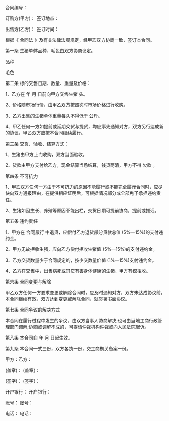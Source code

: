 
 


合同编号：


订购方(甲方)： 签订地点：


出售方(乙方)： 签订时间：


根据《
合同法
》及有关法律法规规定，经甲乙双方协商一致，签订本合同。


第一条 生猪单体品种、毛色由双方协商议定。


品种


毛色


第二条 标的交售日期、数量、重量及价格：


1、乙方在 年 月 日前向甲方交售生猪 头。


2、价格随市场行情，由甲乙双方按照次时市场价格进行收购。


3、乙方出售的生猪单体重量每头不得低于 公斤。


4、甲乙任何一方如提前或延期交货与提货，均应事先通知对方，双方另行达成新的协议，甲乙双方应按本合同继续履行。


第三条 交货、验收、结算方式：


1、生猪由甲方上门收购，双方当面验收。


2、货款由甲方支付给乙方，现金结算当场结算，钱货两清，甲方不得
欠款
。


第四条 不可抗力


1、甲乙双方任何一方由于不可抗力的原因不能履行或不能完全履行合同时，应尽快向双方通报理由，在提供相应证明后，可根据情况部分或全部免予承担违约责任。


2、生猪如因生长、养殖等原因不能出栏，交货日期可提前协商，提前或推迟。


第五条 违约责任


1、甲方在
合同履行
中退货，应偿付乙方退货部分货款总值 (5%—15%)的支付违约金。


2、甲方无故拒收生猪，应向乙方偿付拒收生猪值 (5%—15%)的支付违约金。


3、乙方交货数量少于合同规定的，按少交数量价值 (1%—15%)支付违约金。


4、乙方在交售中，出售病死或其它有害身体健康的生猪，甲方有权拒收。


第六条 合同变更与解除


甲乙双方任何一方要求变更或解除合同时，应及时通知对方，双方未达成协议前，本合同继续有效，双方达到变更或解除合同，就签署书面协议。


第七条 合同争议的解决方式


本合同在履行过程中发生的争议，由双方当事人协商解决;也可由当地工商行政管理部门调解;协商或调解不成的，可提请仲裁机构仲裁或向人民法院起诉。


第八条 本合同自 年 月 日起生效。


第九条 本合同一式三份，双方各执一份，交工商机关备案一份。


甲方：乙方：


(盖章)： (盖章)：


(签字)： (签字)：


开户银行： 开户银行：


账号： 账号：


电话： 电话：
 


 

 
 
 
 
 
  


  
 

  


  


  
 
 
 
 

